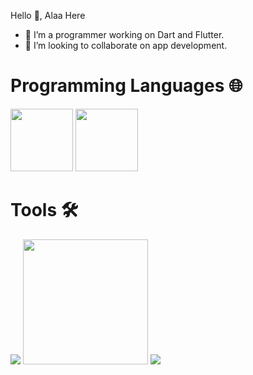 
Hello 👋, Alaa Here

- 🔭 I’m a programmer working on Dart and Flutter.
- 👯 I’m looking to collaborate on app development.

<h1> Programming Languages 🌐 </h1>

<img src="https://user-images.githubusercontent.com/122216335/224574237-9c4e6435-3424-4025-9f1d-7c02b77e2969.svg" width="100">         <img src="https://user-images.githubusercontent.com/122216335/224574255-abd9c3d2-c0dc-420a-adcf-db99f8007cc9.svg" width="100"> 


<h1>Tools 🛠️ </h1>

<img src="https://user-images.githubusercontent.com/122216335/224574330-33799814-7ecb-496d-8821-759dfffe02bc.png">    
<img src="https://user-images.githubusercontent.com/122216335/224575043-cd2d9445-2c00-4803-b6fb-614135408ec8.svg" width="200" >    
<img src="https://user-images.githubusercontent.com/122216335/224574437-3e280f2f-064c-4cee-ba4e-806c6028e11f.png" >


